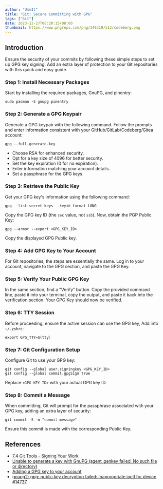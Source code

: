 ```yaml
---
author: "UmmIt"
title: "Git: Secure Committing with GPG"
tags: ["Git"]
date: 2023-12-27T08:20:15+08:00
thumbnail: https://www.pngrepo.com/png/349319/512/codeberg.png
---
```


## Introduction

Ensure the security of your commits by following these simple steps to set up GPG key signing. Add an extra layer of protection to your Git repositories with this quick and easy guide.

### Step 1: Install Necessary Packages

Start by installing the required packages, GnuPG, and pinentry:

```shell
sudo pacman -S gnupg pinentry
```

### Step 2: Generate a GPG Keypair

Generate a GPG keypair with the following command. Follow the prompts and enter information consistent with your GitHub/GitLab/Codeberg/Gitea account:

```shell
gpg --full-generate-key
```

- Choose RSA for enhanced security.
- Opt for a key size of 4096 for better security.
- Set the key expiration (0 for no expiration).
- Enter information matching your account details.
- Set a passphrase for the GPG keys.

### Step 3: Retrieve the Public Key

Get your GPG key's information using the following command:

```shell
gpg --list-secret-keys --keyid-format LONG
```

Copy the GPG key ID (the `sec` value, not `ssb`). Now, obtain the PGP Public Key:

```shell
gpg --armor --export <GPG_KEY_ID>
```

Copy the displayed GPG Public key.

### Step 4: Add GPG Key to Your Account

For Git repositories, the steps are essentially the same. Log in to your account, navigate to the GPG section, and paste the GPG Key.

### Step 5: Verify Your Public GPG Key

In the same section, find a "Verify" button. Copy the provided command line, paste it into your terminal, copy the output, and paste it back into the verification section. Your GPG Key should now be verified.

### Step 6: TTY Session

Before proceeding, ensure the active session can use the GPG key, Add into `~/.zshrc`:

```shell
export GPG_TTY=$(tty)
```

### Step 7: Git Configuration Setup

Configure Git to use your GPG key:

```shell
git config --global user.signingkey <GPG_KEY_ID>
git config --global commit.gpgSign true
```

Replace `<GPG KEY ID>` with your actual GPG key ID.

### Step 8: Commit a Message

When committing, Git will prompt for the passphrase associated with your GPG key, adding an extra layer of security:

```shell
git commit -S -m "commit message"
```

Ensure this commit is made with the corresponding Public Key.

## References

- [7.4 Git Tools - Signing Your Work](https://git-scm.com/book/en/v2/Git-Tools-Signing-Your-Work)
- [Unable to generate a key with GnuPG (agent_genkey failed: No such file or directory)](https://superuser.com/questions/1660466/unable-to-generate-a-key-with-gnupg-agent-genkey-failed-no-such-file-or-direct)
- [Adding a GPG key to your account](https://docs.codeberg.org/security/gpg-key/)
- [ gnupg2: gpg: public key decryption failed: Inappropriate ioctl for device #14737](https://github.com/Homebrew/homebrew-core/issues/14737)
